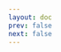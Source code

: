 ```yaml
---
layout: doc
prev: false
next: false
---
```


<CustomItemBox :item="{
  name: '坏掉的捕熊陷阱',
  icon: '/wiki/item/bear_trap_used.png',
  type: '垃圾',
  description: '',
  params: {
    stack: 5,
    durability: -1 
  },
  obtain: {
    found: [],
    npc: [],
    shop: [],
    gardening: []
  }
}" />
